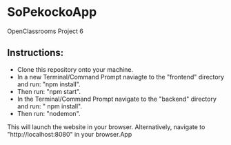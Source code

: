 # SoPekockoApp
OpenClassrooms Project 6

## Instructions:
- Clone this repository onto your machine.
- In a new Terminal/Command Prompt naviagte to the "frontend" directory and run: "npm install". 
- Then run: "npm start".
- In the Terminal/Command Prompt navigate to the "backend" directory and run: " npm install".
- Then run: "nodemon".

This will launch the website in your browser.
Alternatively, navigate to "http://localhost:8080" in your browser.App
